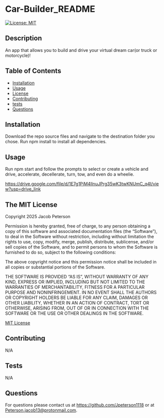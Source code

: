 # Car-Builder_README
  [![License: MIT](https://img.shields.io/badge/License-MIT-yellow.svg)](https://opensource.org/licenses/MIT)

  ## Description

  An app that allows you to build and drive your virtual dream car(or truck or motorcycle)!

  ## Table of Contents

  - [Installation](#installation})
  - [Usage](#usage)
  - [License](#license)
  - [Contributing](#contributing)
  - [tests](#tests)
  - [Questions](#questions)

  ## Installation

  Download the repo source files and navigate to the destination folder you chose. Run npm install to install all dependencies.

  ## Usage
  Run npm start and follow the prompts to select or create a vehicle and drive, accelerate, decellerate, turn, tow, and even do a wheelie.
  
  https://drive.google.com/file/d/1E7g1PjM4llnuJPrg35wK3twKNUmC_q4I/view?usp=drive_link

  ## The MIT License

  Copyright 2025 Jacob Peterson

  Permission is hereby granted, free of charge, to any person obtaining a copy of this software and associated documentation files (the “Software”), to deal in the Software without restriction, including without limitation the rights to use, copy, modify, merge, publish, distribute, sublicense, and/or sell copies of the Software, and to permit persons to whom the Software is furnished to do so, subject to the following conditions:

  The above copyright notice and this permission notice shall be included in all copies or substantial portions of the Software.

  THE SOFTWARE IS PROVIDED “AS IS”, WITHOUT WARRANTY OF ANY KIND, EXPRESS OR IMPLIED, INCLUDING BUT NOT LIMITED TO THE WARRANTIES OF MERCHANTABILITY, FITNESS FOR A PARTICULAR PURPOSE AND NONINFRINGEMENT. IN NO EVENT SHALL THE AUTHORS OR COPYRIGHT HOLDERS BE LIABLE FOR ANY CLAIM, DAMAGES OR OTHER LIABILITY, WHETHER IN AN ACTION OF CONTRACT, TORT OR OTHERWISE, ARISING FROM, OUT OF OR IN CONNECTION WITH THE SOFTWARE OR THE USE OR OTHER DEALINGS IN THE SOFTWARE.

  [MIT License](https://opensource.org/license/mit)

  ## Contributing

  N/A

  ## Tests

  N/A

  ## Questions

  For questions please contact us at https://github.com/Jpeterson1118 or at Peterson.jacob13@protonmail.com.

